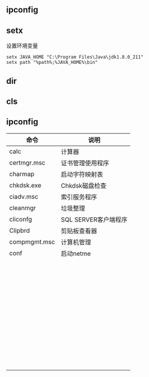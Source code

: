 
## ipconfig

## setx

设置环境变量

```
setx JAVA_HOME "C:\Program Files\Java\jdk1.8.0_211"
setx path "%path%;%JAVA_HOME%\bin"
```



## dir



## cls





## ipconfig



| 命令         | 说明                 |
| ------------ | -------------------- |
| calc         | 计算器               |
| certmgr.msc  | 证书管理使用程序     |
| charmap      | 启动字符映射表       |
| chkdsk.exe   | Chkdsk磁盘检查       |
| ciadv.msc    | 索引服务程序         |
| cleanmgr     | 垃圾整理             |
| cliconfg     | SQL SERVER客户端程序 |
| Clipbrd      | 剪贴板查看器         |
| compmgmt.msc | 计算机管理           |
| conf         | 启动netme            |
|              |                      |
|              |                      |
|              |                      |
|              |                      |
|              |                      |
|              |                      |
|              |                      |
|              |                      |
|              |                      |
|              |                      |
|              |                      |
|              |                      |
|              |                      |
|              |                      |
|              |                      |
|              |                      |
|              |                      |
|              |                      |
|              |                      |
|              |                      |
|              |                      |
|              |                      |
|              |                      |
|              |                      |
|              |                      |
|              |                      |
|              |                      |
|              |                      |
|              |                      |
|              |                      |
|              |                      |
|              |                      |
|              |                      |
|              |                      |
|              |                      |
|              |                      |
|              |                      |
|              |                      |
|              |                      |
|              |                      |
|              |                      |
|              |                      |
|              |                      |
|              |                      |
|              |                      |
|              |                      |
|              |                      |
|              |                      |
|              |                      |

